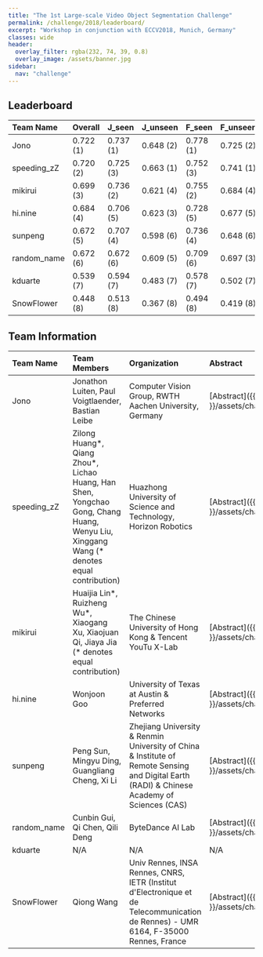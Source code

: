 ```yaml
---
title: "The 1st Large-scale Video Object Segmentation Challenge"
permalink: /challenge/2018/leaderboard/
excerpt: "Workshop in conjunction with ECCV2018, Munich, Germany"
classes: wide
header:
  overlay_filter: rgba(232, 74, 39, 0.8)
  overlay_image: /assets/banner.jpg
sidebar:
  nav: "challenge"
---
```


## Leaderboard

| Team Name | Overall | J_seen | J_unseen | F_seen | F_unseen | Rank |
|:-|:-|:-|:-|:-|:-|:-|
| Jono | 0.722 (1) | 0.737 (1) | 0.648 (2) | 0.778 (1) | 0.725 (2) | 1st |
| speeding_zZ | 0.720 (2) | 0.725 (3) | 0.663 (1) | 0.752 (3) | 0.741 (1) | 2nd |
| mikirui | 0.699 (3) | 0.736 (2) | 0.621 (4) | 0.755 (2) | 0.684 (4) | 3rd |
| hi.nine | 0.684 (4) | 0.706 (5) | 0.623 (3) | 0.728 (5) | 0.677 (5) | 4th |
| sunpeng | 0.672 (5) | 0.707 (4) | 0.598 (6) | 0.736 (4) | 0.648 (6) | 5th |
| random_name | 0.672 (6) | 0.672 (6) | 0.609 (5) | 0.709 (6) | 0.697 (3) | 5th |
| kduarte | 0.539 (7) | 0.594 (7) | 0.483 (7) | 0.578 (7) | 0.502 (7) | 7th |
| SnowFlower | 0.448 (8) | 0.513 (8) | 0.367 (8) | 0.494 (8) | 0.419 (8) | 8th |

## Team Information

| Team Name | Team Members | Organization | Abstract | Technical Report |
|:-|:-|:-|:-|:-|
| Jono | Jonathon Luiten, Paul Voigtlaender, Bastian Leibe | Computer Vision Group, RWTH Aachen University, Germany | [Abstract]({{ site.baseurl }}/assets/challenge/2018/reports/Jono.txt) | [Tech Report]({{ site.baseurl }}/assets/challenge/2018/reports/PReMVOS.pdf)
| speeding_zZ | Zilong Huang*, Qiang Zhou*, Lichao Huang, Han Shen, Yongchao Gong, Chang Huang, Wenyu Liu, Xinggang Wang (* denotes equal contribution) | Huazhong University of Science and Technology, Horizon Robotics | [Abstract]({{ site.baseurl }}/assets/challenge/2018/reports/speeding_zZ.txt) | N/A |
| mikirui | Huaijia Lin*, Ruizheng Wu*, Xiaogang Xu, Xiaojuan Qi, Jiaya Jia (* denotes equal contribution) | The Chinese University of Hong Kong & Tencent YouTu X-Lab | [Abstract]({{ site.baseurl }}/assets/challenge/2018/reports/mikirui.txt) | [Slides]({{ site.baseurl }}/assets/challenge/2018/reports/PMSNet.pdf) |
| hi.nine | Wonjoon Goo | University of Texas at Austin & Preferred Networks | [Abstract]({{ site.baseurl }}/assets/challenge/2018/reports/hi.nine.txt) | N/A |
| sunpeng | Peng Sun, Mingyu Ding, Guangliang Cheng, Xi Li | Zhejiang University & Renmin University of China & Institute of Remote Sensing and Digital Earth (RADI) & Chinese Academy of Sciences (CAS) | [Abstract]({{ site.baseurl }}/assets/challenge/2018/reports/sunpeng.txt) | N/A |
| random_name | Cunbin Gui, Qi Chen, Qili Deng | ByteDance AI Lab | [Abstract]({{ site.baseurl }}/assets/challenge/2018/reports/random_name.txt) | N/A |
| kduarte | N/A | N/A | N/A | N/A |
| SnowFlower | Qiong Wang| Univ Rennes, INSA Rennes, CNRS, IETR (Institut d'Electronique et de Telecommunication de Rennes) - UMR 6164, F-35000 Rennes, France | [Abstract]({{ site.baseurl }}/assets/challenge/2018/reports/SnowFlower.txt) | N/A |
